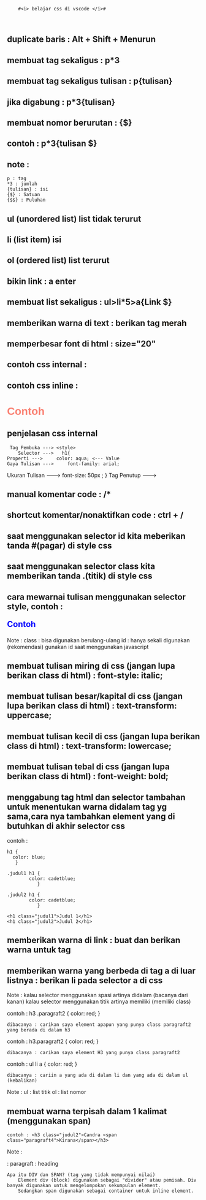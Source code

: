 		#<i> belajar css di vscode </i># 

<br>

## duplicate baris : Alt + Shift + Menurun

## membuat tag sekaligus : p*3 

## membuat tag sekaligus tulisan : p{tulisan}
## jika digabung : p*3{tulisan}

## membuat nomor berurutan : {$} 
## contoh : p*3{tulisan $}
## note : 
	p : tag
	*3 : jumlah
	{tulisan} : isi
	{$} : Satuan
	{$$} : Puluhan


## ul (unordered list) list tidak  terurut
## li (list item) isi 
## ol (ordered list) list terurut

## bikin link : a enter

## membuat list sekaligus :    ul>li*5>a{Link $}

## memberikan warna di text : berikan tag <font color="merah"> merah </font> 

## memperbesar font di html : size="20"


## contoh css internal : 
 <style>
        h1{
            color: aqua;
        }
  </style>


## contoh css inline :
<h1 style="color: salmon; font-family: arial;">Contoh</h1>


## penjelasan css internal
     Tag Pembuka ---> <style>
       	Selector --->   h1{
   	Properti --->     color: aqua; <--- Value
    Gaya Tulisan --->	  font-family: arial;
  Ukuran Tulisan --->	  font-size: 50px ;
			   }
     Tag Penutup ---> </style>

## manual komentar code : /*
## shortcut komentar/nonaktifkan code : ctrl + /


## saat menggunakan selector id kita meberikan tanda #(pagar) di style css
## saat menggunakan selector class kita memberikan tanda .(titik) di style css
## cara mewarnai tulisan menggunakan selector style, contoh : <p style="color: blue;">Contoh</p>

Note : 
	class : bisa digunakan berulang-ulang
	id : hanya sekali digunakan (rekomendasi) gunakan id saat menggunakan javascript

## membuat tulisan miring di css (jangan lupa berikan class di html) : font-style: italic;
## membuat tulisan besar/kapital di css (jangan lupa berikan class di html) : text-transform: uppercase;
## membuat tulisan kecil di css (jangan lupa berikan class di html) : text-transform: lowercase;
## membuat tulisan tebal di css (jangan lupa berikan class di html) : font-weight: bold;


## menggabung tag html dan selector tambahan untuk menentukan warna didalam tag yg sama,cara nya tambahkan element yang di butuhkan di akhir selector css
contoh : 

	h1 {
	  color: blue;
	   }

	.judul1 h1 {
            color: cadetblue;
        	   }

	.judul2 h1 {
            color: cadetblue;
        	   }

	<h1 class="judul1">Judul 1</h1>
	<h1 class="judul2">Judul 2</h1>



## memberikan warna di link : buat dan berikan warna untuk tag <a>

## memberikan warna yang berbeda di tag a di luar listnya : berikan li pada selector a di css

Note :
	kalau selector menggunakan spasi artinya didalam (bacanya dari kanan)
	kalau selector menggunakan titik artinya memiliki (memiliki class)

contoh : h3 .paragraft2 {
		     color: red;
		        }

	dibacanya : carikan saya element apapun yang punya class paragraft2 yang berada di dalam h3

contoh : h3.paragraft2 {
		     color: red;
		       }

	dibacanya : carikan saya element H3 yang punya class paragraft2


contoh : ul li a {
		color: red;
		 }

	dibacanya : cariin a yang ada di dalam li dan yang ada di dalam ul (kebalikan)

Note : 
	ul : list titik
	ol : list nomor

## membuat warna terpisah dalam 1 kalimat (menggunakan span)
	contoh : <h3 class="judul2">Candra <span class="paragraft4">Kirana</span></h3>


Note :
	<p> : paragraft
	<h> : heading
	
	Apa itu DIV dan SPAN? (tag yang tidak mempunyai nilai)
		Element div (block) digunakan sebagai "divider" atau pemisah. Div banyak digunakan untuk mengelompokan sekumpulan element. 
		Sedangkan span digunakan sebagai container untuk inline element.
